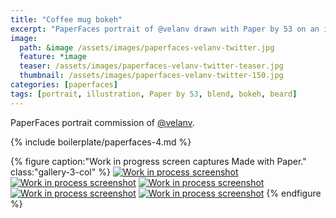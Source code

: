 ```yaml
---
title: "Coffee mug bokeh"
excerpt: "PaperFaces portrait of @velanv drawn with Paper by 53 on an iPad."
image: 
  path: &image /assets/images/paperfaces-velanv-twitter.jpg 
  feature: *image
  teaser: /assets/images/paperfaces-velanv-twitter-teaser.jpg
  thumbnail: /assets/images/paperfaces-velanv-twitter-150.jpg
categories: [paperfaces]
tags: [portrait, illustration, Paper by 53, blend, bokeh, beard]
---
```


PaperFaces portrait commission of [@velanv](https://twitter.com/velanv).

{% include boilerplate/paperfaces-4.md %}

{% figure caption:"Work in progress screen captures Made with Paper." class:"gallery-3-col" %}
[![Work in process screenshot](/assets/images/paperfaces-velanv-process-1-600.jpg)](/assets/images/paperfaces-velanv-process-1-lg.jpg) [![Work in process screenshot](/assets/images/paperfaces-velanv-process-2-600.jpg)](/assets/images/paperfaces-velanv-process-2-lg.jpg) [![Work in process screenshot](/assets/images/paperfaces-velanv-process-3-600.jpg)](/assets/images/paperfaces-velanv-process-3-lg.jpg) [![Work in process screenshot](/assets/images/paperfaces-velanv-process-4-600.jpg)](/assets/images/paperfaces-velanv-process-4-lg.jpg) [![Work in process screenshot](/assets/images/paperfaces-velanv-process-4-600.jpg)](/assets/images/paperfaces-velanv-process-4-lg.jpg)
{% endfigure %}
